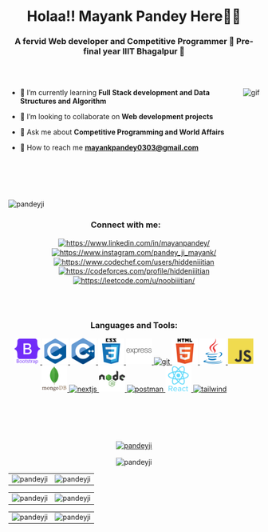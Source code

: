 <h1 align="center">Holaa!! Mayank Pandey Here💫💫</h1>
<h3 align="center">A fervid Web developer and Competitive Programmer 👻 Pre-final year IIIT
    Bhagalpur 🤖</h3>
    <br></br>
<p>
    <img alt="gif" align="right" widht="320" height="280"
        src="https://i.pinimg.com/originals/c8/0d/5a/c80d5a2d2e1504e84a9d98f3cb825442.gif" />
</p>

- 🐾 I’m currently learning **Full Stack development and Data Structures and Algorithm**

- 🤝 I’m looking to collaborate on **Web development projects**

- 💬 Ask me about **Competitive Programming and World Affairs**

- 📧 How to reach me **mayankpandey0303@gmail.com**


<br></br>
<br></br>
<p align="left">
    <img
        src="https://komarev.com/ghpvc/?username=pandeyji-mayank&label=Profile%20views&color=0e75b6&style=flat"
        alt="pandeyji" />
</p>

<p align="center">
    <h3 align="center">Connect with me:</h3>
    <p align="center">
        <a href="https://www.linkedin.com/in/mayanpandey/"
            target="blank">
            <img align="center"
                src="https://raw.githubusercontent.com/rahuldkjain/github-profile-readme-generator/master/src/images/icons/Social/linked-in-alt.svg"
                alt="https://www.linkedin.com/in/mayanpandey/" height="40" width="50" />
        </a>
        <a href="https://www.instagram.com/pandey_ji_mayank/" target="blank">
            <img align="center"
                src="https://raw.githubusercontent.com/rahuldkjain/github-profile-readme-generator/master/src/images/icons/Social/instagram.svg"
                alt="https://www.instagram.com/pandey_ji_mayank/" height="40" width="50" />
        </a>
        <a href="https://www.codechef.com/users/hiddeniiitian"
            target="blank">
            <img align="center"
                src="https://cdn.jsdelivr.net/npm/simple-icons@3.1.0/icons/codechef.svg"
                alt="https://www.codechef.com/users/hiddeniiitian" height="40" width="50" />
        </a>
        <a href="https://codeforces.com/profile/hiddeniiitian"
            target="blank">
            <img align="center"
                src="https://raw.githubusercontent.com/rahuldkjain/github-profile-readme-generator/master/src/images/icons/Social/codeforces.svg"
                alt="https://codeforces.com/profile/hiddeniiitian" height="40" width="50" />
        </a>
        <a href="https://leetcode.com/u/noobiiitian/" target="blank">
            <img align="center"
                src="https://raw.githubusercontent.com/rahuldkjain/github-profile-readme-generator/master/src/images/icons/Social/leet-code.svg"
                alt="https://leetcode.com/u/noobiiitian/" height="40" width="50" />
        </a>
    </p>

</p>
<br></br>
<h3 align="center">Languages and Tools:</h3>
<p align="center">
    <a href="https://getbootstrap.com" target="_blank" rel="noreferrer">
        <img
            src="https://raw.githubusercontent.com/devicons/devicon/master/icons/bootstrap/bootstrap-plain-wordmark.svg"
            alt="bootstrap" width="52" height="52" />
    </a>
    <a href="https://www.cprogramming.com/" target="_blank" rel="noreferrer">
        <img src="https://raw.githubusercontent.com/devicons/devicon/master/icons/c/c-original.svg"
            alt="c" width="52" height="52" />
    </a>
    <a href="https://www.w3schools.com/cpp/" target="_blank" rel="noreferrer">
        <img
            src="https://raw.githubusercontent.com/devicons/devicon/master/icons/cplusplus/cplusplus-original.svg"
            alt="cplusplus" width="52" height="52" />
    </a>
    <a href="https://www.w3schools.com/css/" target="_blank" rel="noreferrer">
        <img
            src="https://raw.githubusercontent.com/devicons/devicon/master/icons/css3/css3-original-wordmark.svg"
            alt="css3" width="52" height="52" />
    </a>
    <a href="https://expressjs.com" target="_blank" rel="noreferrer">
        <img
            src="https://raw.githubusercontent.com/devicons/devicon/master/icons/express/express-original-wordmark.svg"
            alt="express" width="52" height="52" />
    </a>
    <a href="https://git-scm.com/" target="_blank" rel="noreferrer">
        <img src="https://www.vectorlogo.zone/logos/git-scm/git-scm-icon.svg" alt="git" width="52"
        5  height="52" />
    </a>
    <a href="https://www.w3.org/html/" target="_blank" rel="noreferrer">
        <img
            src="https://raw.githubusercontent.com/devicons/devicon/master/icons/html5/html5-original-wordmark.svg"
            alt="html5" width="52" height="52" />
    </a>
    <a href="https://www.java.com" target="_blank" rel="noreferrer">
        <img
            src="https://raw.githubusercontent.com/devicons/devicon/master/icons/java/java-original.svg"
            alt="java" width="52" height="52" />
    </a>
    <a href="https://developer.mozilla.org/en-US/docs/Web/JavaScript" target="_blank"
        rel="noreferrer">
        <img
            src="https://raw.githubusercontent.com/devicons/devicon/master/icons/javascript/javascript-original.svg"
            alt="javascript" width="52" height="52" />
    </a>
    <a href="https://www.mongodb.com/" target="_blank" rel="noreferrer">
        <img
            src="https://raw.githubusercontent.com/devicons/devicon/master/icons/mongodb/mongodb-original-wordmark.svg"
            alt="mongodb" width="52" height="52" />
    </a>
    <a href="https://nextjs.org/" target="_blank" rel="noreferrer">
        <img src="https://cdn.worldvectorlogo.com/logos/nextjs-2.svg" alt="nextjs" width="52"
        5  height="40" />
    </a>
    <a href="https://nodejs.org" target="_blank" rel="noreferrer">
        <img
            src="https://raw.githubusercontent.com/devicons/devicon/master/icons/nodejs/nodejs-original-wordmark.svg"
            alt="nodejs" width="52" height="52" />
    </a>
    <a href="https://postman.com" target="_blank" rel="noreferrer">
        <img src="https://www.vectorlogo.zone/logos/getpostman/getpostman-icon.svg" alt="postman"
            width="52" height="52" />
    </a>
    <a href="https://reactjs.org/" target="_blank" rel="noreferrer">
        <img
            src="https://raw.githubusercontent.com/devicons/devicon/master/icons/react/react-original-wordmark.svg"
            alt="react" width="52" height="52" />
    </a>
    <a href="https://tailwindcss.com/" target="_blank" rel="noreferrer">
        <img src="https://www.vectorlogo.zone/logos/tailwindcss/tailwindcss-icon.svg" alt="tailwind"
            width="52" height="52" />
    </a>
</p>
<br></br>
<br></br>
<p align="center">
    <a href="https://github.com/ryo-ma/github-profile-trophy">
        <img src="https://github-profile-trophy.vercel.app/?username=pandeyji-mayank&theme=darkhub" alt="pandeyji" />
    </a>
</p>

<p align="center">
    <img align="center"
        src="https://github-readme-stats.vercel.app/api/top-langs?username=pandeyji-mayank&show_icons=true&locale=en&layout=compact&theme=nightowl"
        alt="pandeyji" />
</p>






<table>
  <tr>
    <td><img src="https://camo.githubusercontent.com/10b2d4e80487e1d9cd086ce8619e15740a1bd22c6462f6be13df93ee684deb7b/68747470733a2f2f616e616c7974696373696e6469616d61672e636f6d2f77702d636f6e74656e742f75706c6f6164732f323031382f31322f646576656c6f7065722d6472696262626c652e676966" alt="pandeyji" style="width: 400px; height: auto;" /></td>
    <td><img src="https://github-readme-stats.vercel.app/api/top-langs?username=pandeyji-mayank&show_icons=true&locale=en&layout=compact&theme=nightowl" alt="pandeyji" style="width: 400px; height: auto;" /></td>
  </tr>
</table>






<table>
  <tr>
    <td><img src="https://github-readme-streak-stats.herokuapp.com/?user=pandeyji-mayank&theme=nightowl" alt="pandeyji" style="width: 400px; height: auto;" /></td>
    <td><img src="https://media2.giphy.com/media/Ll22OhMLAlVDb8UQWe/giphy.gif?cid=6c09b9525m8ekdn4btayckat8vunwa82l0ygt8oc8ha70y80&ep=v1_internal_gif_by_id&rid=giphy.gif&ct=s" alt="pandeyji" style="width: 400px; height: auto;" /></td>
  </tr>
</table>





<table>
  <tr>
    <td><img src="https://dokimes.ai/wp-content/uploads/2024/07/zero-coding.gif" alt="pandeyji" style="width: 400px; height: auto;" /></td>
    <td><img src="https://github-readme-stats.vercel.app/api?username=pandeyji-mayank&show_icons=true&locale=en&theme=nightowl" alt="pandeyji" style="width: 400px; height: auto;" /></td>
  </tr>
</table>
